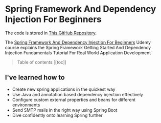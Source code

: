 # Spring Framework And Dependency Injection For Beginners

The code is stored in [This GitHub Repository](https://github.com/peelmicro/spring5-tutorial).

The [Spring Framework And Dependency Injection For Beginners](https://www.udemy.com/spring-framework-video-tutorial/) Udemy course explains the Spring Framework Getting Started And Dependency Injection Fundamentals Tutorial For Real World Application Development

> Table of contents
[[toc]]

## I've learned how to
- Create new spring applications in the quickest way
- Use Java and annotation based dependency injection effectively
- Configure custom external properties and beans for different environments
- Send SMTP mails in the right way using Spring Boot
- Dive confidently onto learning Spring further
